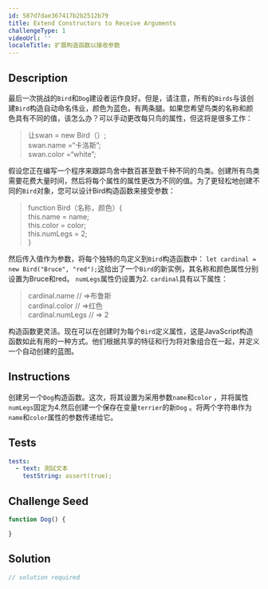 ```yaml
---
id: 587d7dae367417b2b2512b79
title: Extend Constructors to Receive Arguments
challengeType: 1
videoUrl: ''
localeTitle: 扩展构造函数以接收参数
---
```


## Description
<section id="description">最后一次挑战的<code>Bird</code>和<code>Dog</code>建设者运作良好。但是，请注意，所有的<code>Birds</code>与该创建<code>Bird</code>构造自动命名伟业，颜色为蓝色，有两条腿。如果您希望鸟类的名称和颜色具有不同的值，该怎么办？可以手动更改每只鸟的属性，但这将是很多工作： <blockquote>让swan = new Bird（）; <br> swan.name =“卡洛斯”; <br> swan.color =“white”; </blockquote>假设您正在编写一个程序来跟踪鸟舍中数百甚至数千种不同的鸟类。创建所有鸟类需要花费大量时间，然后将每个属性的属性更改为不同的值。为了更轻松地创建不同的<code>Bird</code>对象，您可以设计Bird构造函数来接受参数： <blockquote> function Bird（名称，颜色）{ <br> this.name = name; <br> this.color = color; <br> this.numLegs = 2; <br> } </blockquote>然后传入值作为参数，将每个独特的鸟定义到<code>Bird</code>构造函数中： <code>let cardinal = new Bird(&quot;Bruce&quot;, &quot;red&quot;);</code>这给出了一个<code>Bird</code>的新实例，其名称和颜色属性分别设置为Bruce和red。 <code>numLegs</code>属性仍设置为2. <code>cardinal</code>具有以下属性： <blockquote> cardinal.name // =&gt;布鲁斯<br> cardinal.color // =&gt;红色<br> cardinal.numLegs // =&gt; 2 </blockquote>构造函数更灵活。现在可以在创建时为每个<code>Bird</code>定义属性，这是JavaScript构造函数如此有用的一种方式。他们根据共享的特征和行为将对象组合在一起，并定义一个自动创建的蓝图。 </section>

## Instructions
<section id="instructions">创建另一个<code>Dog</code>构造函数。这次，将其设置为采用参数<code>name</code>和<code>color</code> ，并将属性<code>numLegs</code>固定为4.然后创建一个保存在变量<code>terrier</code>的新<code>Dog</code> 。将两个字符串作为<code>name</code>和<code>color</code>属性的参数传递给它。 </section>

## Tests
<section id='tests'>

```yml
tests:
  - text: 測試文本
    testString: assert(true);

```

</section>

## Challenge Seed
<section id='challengeSeed'>

<div id='js-seed'>

```js
function Dog() {

}

```

</div>



</section>

## Solution
<section id='solution'>

```js
// solution required
```
</section>
